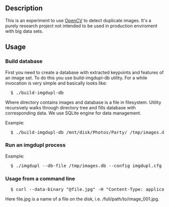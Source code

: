 ## Description

This is an experiment to use [OpenCV](http://opencv.org/) to detect duplicate images.
It's a purely research project not intended to be used in production enviroment with
big data sets.

## Usage

### Build database

First you need to create a database with extracted keypoints and features of an image set.
To do this you use build-imgdupl-db utility. For a while invocation is very simple and basically
looks like:

<pre>
  $ ./build-imgdupl-db <directory> <database>
</pre>

Where directory contains images and database is a file in filesystem. Utility recursively walks
through directory tree and fills database with corresponding data. We use SQLite engine for data
management.

Example:

<pre>
  $ ./build-imgdupl-db /mnt/disk/Photos/Party/ /tmp/images.db
</pre>

### Run an imgdupl process

Example:

<pre>
  $ ./imgdupl --db-file /tmp/images.db --config imgdupl.cfg
</pre>

### Usage from a command line

<pre>
  $ curl --data-binary "@file.jpg" -H "Content-Type: application/octet-stream" -X POST http://127.0.0.1:9090/check
</pre>

Here file.jpg is a name of a file on the disk, i.e. /full/path/to/image_001.jpg.
